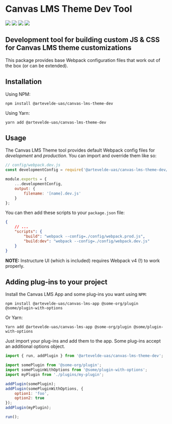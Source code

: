 # Canvas LMS Theme Dev Tool

[![](https://img.shields.io/npm/v/@artevelde-uas/canvas-lms-theme-dev.svg)](https://www.npmjs.com/package/@artevelde-uas/canvas-lms-theme-dev)
[![](https://img.shields.io/github/license/artevelde-uas/canvas-lms-theme-dev.svg)](https://spdx.org/licenses/ISC)
[![](https://img.shields.io/npm/dt/@artevelde-uas/canvas-lms-theme-dev.svg)](https://www.npmjs.com/package/@artevelde-uas/canvas-lms-theme-dev)
[![](https://img.shields.io/librariesio/github/artevelde-uas/canvas-lms-theme-dev.svg)](https://libraries.io/npm/@artevelde-uas%2Fcanvas-lms-theme-dev)

## Development tool for building custom JS & CSS for Canvas LMS theme customizations

This package provides base Webpack configuration files that work out of the box (or can be extended).

## Installation

Using NPM:

    npm install @artevelde-uas/canvas-lms-theme-dev

Using Yarn:

    yarn add @artevelde-uas/canvas-lms-theme-dev

## Usage

The Canvas LMS Theme tool provides default Webpack config files for *development* and *production*. You can import and override them like so:

```javascript
// config/webpack.dev.js
const developmentConfig = require('@artevelde-uas/canvas-lms-theme-dev/webpack/development-config');

module.exports = {
    ...developmentConfig,
    output: {
        filename: '[name].dev.js'
    }
};
```

You can then add these scripts to your `package.json` file:

```json
{
    // ...
    "scripts": {
        "build": "webpack --config=./config/webpack.prod.js",
        "build:dev": "webpack --config=./config/webpack.dev.js"
    }
}
```

**NOTE:** Instructure UI (which is included) requires Webpack v4 (!) to work properly.

## Adding plug-ins to your project

Install the Canvas LMS App and some plug-ins you want using `NPM`:

    npm install @artevelde-uas/canvas-lms-app @some-org/plugin @some/plugin-with-options

Or Yarn:

    Yarn add @artevelde-uas/canvas-lms-app @some-org/plugin @some/plugin-with-options

Just import your plug-ins and add them to the app. Some plug-ins accept an additional options object.

```javascript
import { run, addPlugin } from '@artevelde-uas/canvas-lms-theme-dev';

import somePlugin from '@some-org/plugin';
import somePluginWithOptions from '@some/plugin-with-options';
import myPlugin from './plugins/my-plugin';

addPlugin(somePlugin);
addPlugin(somePluginWithOptions, {
    option1: 'foo',
    option2: true
});
addPlugin(myPlugin);

run();
```
